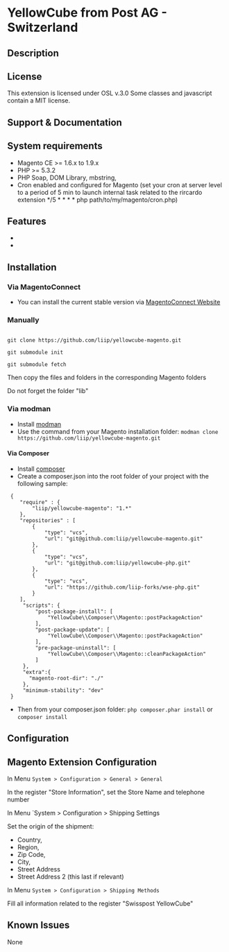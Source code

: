 # YellowCube from Post AG - Switzerland

## Description



## License

This extension is licensed under OSL v.3.0
Some classes and javascript contain a MIT license.

## Support & Documentation

## System requirements

- Magento CE >= 1.6.x to 1.9.x
- PHP >= 5.3.2
- PHP Soap, DOM Library, mbstring,
- Cron enabled and configured for Magento (set your cron at server level to a period of 5 min to launch internal task related to the rircardo extension
*/5 * * * * php path/to/my/magento/cron.php)

## Features

-
- 

## Installation

### Via MagentoConnect

- You can install the current stable version via [MagentoConnect Website](http://www.magentocommerce.com/magento-connect/)

### Manually



```

git clone https://github.com/liip/yellowcube-magento.git

git submodule init

git submodule fetch

```



Then copy the files and folders in the corresponding Magento folders

Do not forget the folder "lib"


### Via modman

- Install [modman](https://github.com/colinmollenhour/modman)
- Use the command from your Magento installation folder: `modman clone https://github.com/liip/yellowcube-magento.git`

#### Via Composer

- Install [composer](http://getcomposer.org/download/)
- Create a composer.json into the root folder of your project with the following sample:

```
 {
    "require" : {
        "liip/yellowcube-magento": "1.*"
    },
    "repositories" : [
        {
            "type": "vcs",
            "url": "git@github.com:liip/yellowcube-magento.git"
        },
        {
            "type": "vcs",
            "url": "git@github.com:liip/yellowcube-php.git"
        },
        {
            "type": "vcs",
            "url": "https://github.com/liip-forks/wse-php.git"
        }
    ],
     "scripts": {
         "post-package-install": [
             "YellowCube\\Composer\\Magento::postPackageAction"
         ],
         "post-package-update": [
             "YellowCube\\Composer\\Magento::postPackageAction"
         ],
         "pre-package-uninstall": [
             "YellowCube\\Composer\\Magento::cleanPackageAction"
         ]
     },
     "extra":{
       "magento-root-dir": "./"
     },
     "minimum-stability": "dev"
 }
 ```
- Then from your composer.json folder: `php composer.phar install` or `composer install`


## Configuration

## Magento Extension Configuration

In Menu `System > Configuration > General > General`

In the register "Store Information", set the Store Name and telephone number

In Menu `System > Configuration > Shipping Settings

Set the origin of the shipment:
- Country,
- Region, 
- Zip Code,
- City, 
- Street Address
- Street Address 2 (this last if relevant)


In Menu `System > Configuration > Shipping Methods`

Fill all information related to the register "Swisspost YellowCube"

## Known Issues

None

